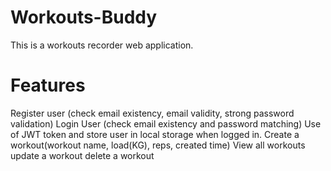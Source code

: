 ﻿# Workouts-Buddy
 
 This is a workouts recorder web application.

# Features
Register user (check email existency, email validity, strong password validation)
Login User (check email existency and password matching)
Use of JWT token and store user in local storage when logged in.
Create a workout(workout name, load(KG), reps, created time)
View all workouts
update a workout
delete a workout
